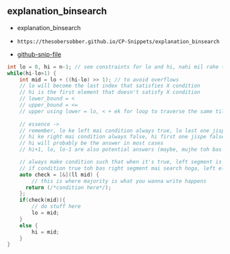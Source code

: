 
## explanation_binsearch

- explanation_binsearch
- ```
  https://thesobersobber.github.io/CP-Snippets/explanation_binsearch
  ```
- [github-snip-file](https://github.com/theSoberSobber/CP-Snippets/blob/main/snippets.json#L1221)

```cpp
int lo = 0, hi = n-1; // see constraints for lo and hi, nahi mil rahe toh just take 0 and 1e18
while(hi-lo>1) {
    int mid = lo + ((hi-lo) >> 1); // to avoid overflows
    // lo will become the last index that satisfies X condition
    // hi is the first element that doesn't satisfy X condition
    // lower_bound = < 
    // upper_bound = <=
    // upper using lower = lo, < + ek for loop to traverse the same till upper is obtained
        
    // essence -> 
    // remember, lo ke left mai condition always true, lo last one jispe true
    // hi ke right mai condition always false, hi first one jispe false
    // hi will probably be the answer in most cases
    // hi+1, lo, lo-1 are also potential answers (maybe, mujhe toh bas lo and hi mile aaj tak)

    // always make condition such that when it's true, left segment is eliminated as potential answer container
    // if condition true toh bas right segment mai search hoga, left eliminated
    auto check = [&](ll mid) {
        // this is where majority is what you wanna write happens
      return (/*condition here*/);
    };
    if(check(mid)){
        // do stuff here
        lo = mid;
    }
    else {
        hi = mid;
    }
}
```
